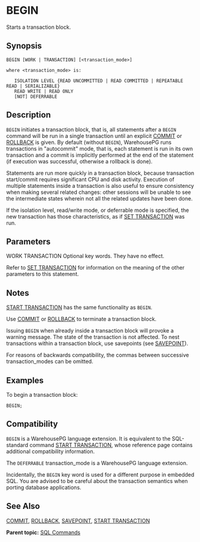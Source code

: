 # BEGIN 

Starts a transaction block.

## <a id="section2"></a>Synopsis 

``` {#sql_command_synopsis}
BEGIN [WORK | TRANSACTION] [<transaction_mode>]

where <transaction_mode> is:

   ISOLATION LEVEL {READ UNCOMMITTED | READ COMMITTED | REPEATABLE READ | SERIALIZABLE}
   READ WRITE | READ ONLY
   [NOT] DEFERRABLE
```

## <a id="section3"></a>Description 

`BEGIN` initiates a transaction block, that is, all statements after a `BEGIN` command will be run in a single transaction until an explicit [COMMIT](COMMIT.html) or [ROLLBACK](ROLLBACK.html) is given. By default \(without `BEGIN`\), WarehousePG runs transactions in "autocommit" mode, that is, each statement is run in its own transaction and a commit is implicitly performed at the end of the statement \(if execution was successful, otherwise a rollback is done\).

Statements are run more quickly in a transaction block, because transaction start/commit requires significant CPU and disk activity. Execution of multiple statements inside a transaction is also useful to ensure consistency when making several related changes: other sessions will be unable to see the intermediate states wherein not all the related updates have been done.

If the isolation level, read/write mode, or deferrable mode is specified, the new transaction has those characteristics, as if [SET TRANSACTION](SET_TRANSACTION.html) was run.

## <a id="section4"></a>Parameters 

WORK
TRANSACTION
Optional key words. They have no effect.

Refer to [SET TRANSACTION](SET_TRANSACTION.html) for information on the meaning of the other parameters to this statement.

## <a id="section5"></a>Notes 

[START TRANSACTION](START_TRANSACTION.html) has the same functionality as `BEGIN`.

Use [COMMIT](COMMIT.html) or [ROLLBACK](ROLLBACK.html) to terminate a transaction block.

Issuing `BEGIN` when already inside a transaction block will provoke a warning message. The state of the transaction is not affected. To nest transactions within a transaction block, use savepoints \(see [SAVEPOINT](SAVEPOINT.html)\).

For reasons of backwards compatibility, the commas between successive transaction\_modes can be omitted.

## <a id="section6"></a>Examples 

To begin a transaction block:

```
BEGIN;
```

## <a id="section7"></a>Compatibility 

`BEGIN` is a WarehousePG language extension. It is equivalent to the SQL-standard command [START TRANSACTION](START_TRANSACTION.html), whose reference page contains additional compatibility information.

The `DEFERRABLE` transaction\_mode is a WarehousePG language extension.

Incidentally, the `BEGIN` key word is used for a different purpose in embedded SQL. You are advised to be careful about the transaction semantics when porting database applications.

## <a id="section8"></a>See Also 

[COMMIT](COMMIT.html), [ROLLBACK](ROLLBACK.html), [SAVEPOINT](SAVEPOINT.html), [START TRANSACTION](START_TRANSACTION.html)

**Parent topic:** [SQL Commands](../sql_commands/sql_ref.html)


